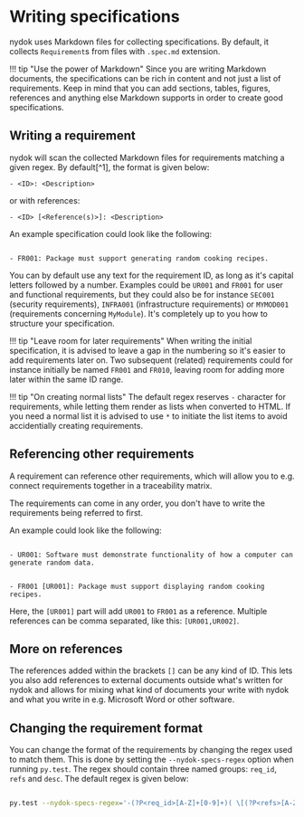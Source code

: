 # Writing specifications

nydok uses Markdown files for collecting specifications. By default, it collects `Requirement`s from files with `.spec.md` extension.



!!! tip "Use the power of Markdown"
    Since you are writing Markdown documents, the specifications can be rich in content and not just a list of requirements. Keep in mind that you can add sections, tables, figures, references and anything else Markdown supports in order to create good specifications.

## Writing a requirement

nydok will scan the collected Markdown files for requirements matching a given regex. By default[^1], the format is given below:

```
- <ID>: <Description>
```
or with references:
```
- <ID> [<Reference(s)>]: <Description>
```

An example specification could look like the following:

```title="functional-specification.spec.md"

- FR001: Package must support generating random cooking recipes.

```

You can by default use any text for the requirement ID, as long as it's capital letters followed by a number. Examples could be `UR001` and `FR001` for user and functional requirements, but they could also be for instance `SEC001` (security requirements), `INFRA001` (infrastructure requirements) or `MYMOD001` (requirements concerning `MyModule`). It's completely up to you how to structure your specification.

!!! tip "Leave room for later requirements"
    When writing the initial specification, it is advised to leave a gap in the numbering so it's easier to add requirements later on. Two subsequent (related) requirements could for instance initially be named `FR001` and `FR010`, leaving room for adding more later within the same ID range.


!!! tip "On creating normal lists"
    The default regex reserves `-` character for requirements, while letting them render as lists when converted to HTML. If you need a normal list it is advised to use `*` to initiate the list items to avoid accidentially creating requirements.


## Referencing other requirements

A requirement can reference other requirements, which will allow you to e.g. connect requirements together in a traceability matrix.

The requirements can come in any order, you don't have to write the requirements being referred to first.

An example could look like the following:

```title="user-specification.spec.md"

- UR001: Software must demonstrate functionality of how a computer can generate random data.

```

```title="functional-specification.spec.md"

- FR001 [UR001]: Package must support displaying random cooking recipes.

```

Here, the `[UR001]` part will add `UR001` to `FR001` as a reference. Multiple references can be comma separated, like this: `[UR001,UR002]`.


## More on references

The references added within the brackets `[]` can be any kind of ID. This lets you also add references to external documents outside what's written for nydok and allows for mixing what kind of documents your write with nydok and what you write in e.g. Microsoft Word or other software.


## Changing the requirement format

You can change the format of the requirements by changing the regex used to match them. This is done by setting the `--nydok-specs-regex` option when running `py.test`. The regex should contain three named groups: `req_id`, `refs` and `desc`. The default regex is given below:

```bash

py.test --nydok-specs-regex='-(?P<req_id>[A-Z]+[0-9]+)( \[(?P<refs>[A-Z,0-9]+)\])?: (?P<desc>.*)' specifications/

```
